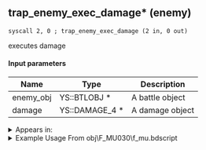 ## trap_enemy_exec_damage* (enemy)

`syscall 2, 0 ; trap_enemy_exec_damage (2 in, 0 out)`

executes damage

#### Input parameters
| Name | Type | Description
|------|------|------------
| enemy_obj   | YS::BTLOBJ *   | A battle object
| damage   | YS::DAMAGE_4 *   | A damage object




<details>
	<summary>Appears in:</summary>
| filename | Entity (obj)
|----------|-------------
| obj\F_MU030\f_mu.bdscript       | ((F) ??? (MU))          

</details>

<details>
	<summary>Example Usage From obj\F_MU030\f_mu.bdscript</summary>
```
L31:
 popToSp 4
 popToSp 0
 pushFromFSp 0
 pushFromFSp 4
 syscall 2, 0 ; trap_enemy_exec_damage (2 in, 0 out)
 ret
```
</details>

